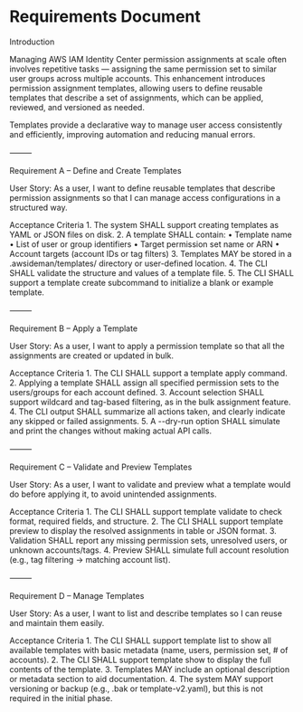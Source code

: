 # Requirements Document

Introduction

Managing AWS IAM Identity Center permission assignments at scale often involves repetitive tasks — assigning the same permission set to similar user groups across multiple accounts. This enhancement introduces permission assignment templates, allowing users to define reusable templates that describe a set of assignments, which can be applied, reviewed, and versioned as needed.

Templates provide a declarative way to manage user access consistently and efficiently, improving automation and reducing manual errors.

⸻

Requirement A – Define and Create Templates

User Story: As a user, I want to define reusable templates that describe permission assignments so that I can manage access configurations in a structured way.

Acceptance Criteria
	1.	The system SHALL support creating templates as YAML or JSON files on disk.
	2.	A template SHALL contain:
	•	Template name
	•	List of user or group identifiers
	•	Target permission set name or ARN
	•	Account targets (account IDs or tag filters)
	3.	Templates MAY be stored in a .awsideman/templates/ directory or user-defined location.
	4.	The CLI SHALL validate the structure and values of a template file.
	5.	The CLI SHALL support a template create subcommand to initialize a blank or example template.

⸻

Requirement B – Apply a Template

User Story: As a user, I want to apply a permission template so that all the assignments are created or updated in bulk.

Acceptance Criteria
	1.	The CLI SHALL support a template apply <template-file> command.
	2.	Applying a template SHALL assign all specified permission sets to the users/groups for each account defined.
	3.	Account selection SHALL support wildcard and tag-based filtering, as in the bulk assignment feature.
	4.	The CLI output SHALL summarize all actions taken, and clearly indicate any skipped or failed assignments.
	5.	A --dry-run option SHALL simulate and print the changes without making actual API calls.

⸻

Requirement C – Validate and Preview Templates

User Story: As a user, I want to validate and preview what a template would do before applying it, to avoid unintended assignments.

Acceptance Criteria
	1.	The CLI SHALL support template validate <template-file> to check format, required fields, and structure.
	2.	The CLI SHALL support template preview <template-file> to display the resolved assignments in table or JSON format.
	3.	Validation SHALL report any missing permission sets, unresolved users, or unknown accounts/tags.
	4.	Preview SHALL simulate full account resolution (e.g., tag filtering → matching account list).

⸻

Requirement D – Manage Templates

User Story: As a user, I want to list and describe templates so I can reuse and maintain them easily.

Acceptance Criteria
	1.	The CLI SHALL support template list to show all available templates with basic metadata (name, users, permission set, # of accounts).
	2.	The CLI SHALL support template show <template-name> to display the full contents of the template.
	3.	Templates MAY include an optional description or metadata section to aid documentation.
	4.	The system MAY support versioning or backup (e.g., .bak or template-v2.yaml), but this is not required in the initial phase.

